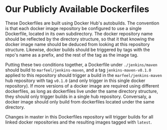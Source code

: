 # Our Publicly Available Dockerfiles

These Dockerfiles are built using Docker Hub's autobuilds. 
The convention is that each docker image repository be configured to use a single Dockerfile, located in its own subdirectory. The docker repository name should be reflected by the directory structure, so that it that knowing the docker image name should be deduced from looking at this repository structure. 
Likewise, docker builds should be triggered by tags with the repo's name as a prefix, and the rest of the tag as the image tag.

Putting these two conditions together, a Dockerfile under `./jenkins/maven` should build to `marfeel/jenkins-maven`, and a tag `jenkins-maven-v0.1.0` applied to this repository should trigger a build in the `marfeel/jenkins-maven` hub repository with tag `v0.1.0` (and only trigger in this single docker repository).
If more versions of a docker image are required using different dockerfiles, as long as dockerfiles live under the same directory structure, they should only trigger builds in a single hub repository. Conversaly, a docker image should only build from dockerfiles located under the same directory.

Changes in master in this Dockerfiles repository will trigger builds for all linked docker repositories and the resulting images tagged with `latest`.
